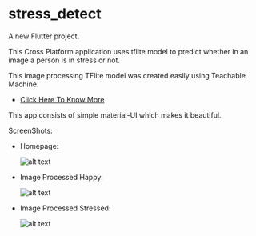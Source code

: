 # stress_detect

A new Flutter project.

This Cross Platform application uses tflite model to predict whether in an image a person is in stress or not.

This image processing TFlite model was created easily using Teachable Machine. 

- [Click Here To Know More](https://teachablemachine.withgoogle.com/train)

This app consists of simple material-UI which makes it beautiful.

ScreenShots:

  - Homepage:
    
    ![alt text](https://raw.githubusercontent.com/mps01/stress_detect/master/Homepage.png)
    
  - Image Processed Happy:
  
    ![alt text](https://raw.githubusercontent.com/mps01/stress_detect/master/Image%20Processed%20Happy.png)
    
  - Image Processed Stressed:
  
    ![alt text](https://raw.githubusercontent.com/mps01/stress_detect/master/Image%20Processed%20Stressed.png)
